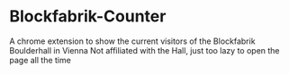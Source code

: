 # Blockfabrik-Counter

A chrome extension to show the current visitors of the Blockfabrik Boulderhall in Vienna
Not affiliated with the Hall, just too lazy to open the page all the time

